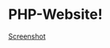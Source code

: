 # PHP-Website!
[Screenshot](https://user-images.githubusercontent.com/56647098/124934590-8970cd80-e00d-11eb-84f4-b88561f002b0.png)
